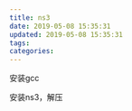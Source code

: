 ```yaml
---
title: ns3
date: 2019-05-08 15:35:31
updated: 2019-05-08 15:35:31
tags:
categories: 
---
```


安装gcc

安装ns3，解压